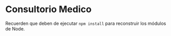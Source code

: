 # Consultorio Medico

Recuerden que deben de ejecutar ```npm install``` para reconstruir los módulos de Node.
